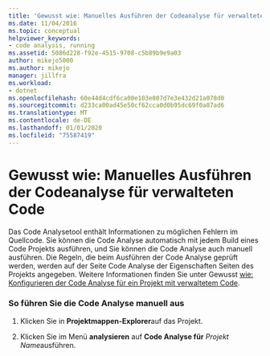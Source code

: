 ```yaml
---
title: 'Gewusst wie: Manuelles Ausführen der Codeanalyse für verwalteten Code'
ms.date: 11/04/2016
ms.topic: conceptual
helpviewer_keywords:
- code analysis, running
ms.assetid: 5086d228-f92e-4515-9708-c5b89b9e9a03
author: mikejo5000
ms.author: mikejo
manager: jillfra
ms.workload:
- dotnet
ms.openlocfilehash: 60e44d4cdf6ca00e103e807d7e3e432d21a078d0
ms.sourcegitcommit: d233ca00ad45e50cf62cca0d0b95dc69f0a87ad6
ms.translationtype: MT
ms.contentlocale: de-DE
ms.lasthandoff: 01/01/2020
ms.locfileid: "75587419"
---
```

# <a name="how-to-run-code-analysis-manually-for-managed-code"></a>Gewusst wie: Manuelles Ausführen der Codeanalyse für verwalteten Code
Das Code Analysetool enthält Informationen zu möglichen Fehlern im Quellcode. Sie können die Code Analyse automatisch mit jedem Build eines Code Projekts ausführen, und Sie können die Code Analyse auch manuell ausführen. Die Regeln, die beim Ausführen der Code Analyse geprüft werden, werden auf der Seite Code Analyse der Eigenschaften Seiten des Projekts angegeben. Weitere Informationen finden Sie unter Gewusst [wie: Konfigurieren der Code Analyse für ein Projekt mit verwaltetem Code](../code-quality/how-to-configure-code-analysis-for-a-managed-code-project.md).

### <a name="to-run-code-analysis-manually"></a>So führen Sie die Code Analyse manuell aus

1. Klicken Sie in **Projektmappen-Explorer**auf das Projekt.

2. Klicken Sie im Menü **analysieren** auf **Code Analyse für** *Projekt Name*ausführen.

